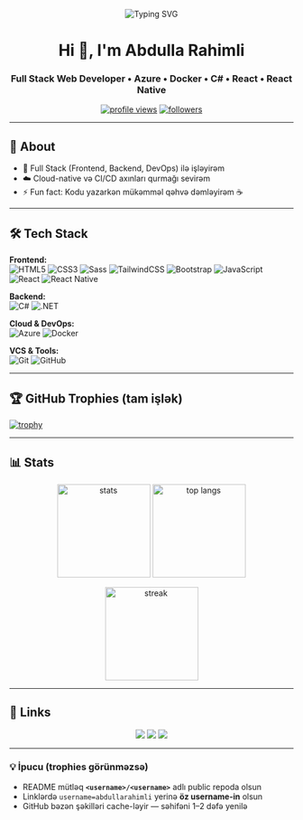 <!-- ====== HEADER ====== -->
<p align="center">
  <img src="https://readme-typing-svg.demolab.com?font=Fira+Code&size=26&pause=800&center=true&vCenter=true&width=700&lines=Salam!+M%C9%99n+Abdulla+Rahimli+%F0%9F%91%8B;Full+Stack+Web+Developer;Azure+%7C+Docker+%7C+C%23+%7C+React+%7C+RN+%7C+Tailwind" alt="Typing SVG" />
</p>

<h1 align="center">Hi 👋, I'm Abdulla Rahimli</h1>
<h3 align="center">Full Stack Web Developer • Azure • Docker • C# • React • React Native</h3>

<p align="center">
  <a href="https://github.com/abdullarahimli"><img src="https://komarev.com/ghpvc/?username=abdullarahimli&style=for-the-badge" alt="profile views"></a>
  <a href="https://github.com/abdullarahimli?tab=followers"><img src="https://img.shields.io/github/followers/abdullarahimli?style=for-the-badge" alt="followers"></a>
</p>

---

## 🚀 About
- 🔭 Full Stack (Frontend, Backend, DevOps) ilə işləyirəm  
- ☁️ Cloud-native və CI/CD axınları qurmağı sevirəm  
- ⚡ Fun fact: Kodu yazarkən mükəmməl qəhvə dəmləyirəm ☕

---

## 🛠️ Tech Stack
**Frontend:**  
![HTML5](https://img.shields.io/badge/HTML5-E34F26?logo=html5&logoColor=white) 
![CSS3](https://img.shields.io/badge/CSS3-1572B6?logo=css3&logoColor=white)
![Sass](https://img.shields.io/badge/Sass-CC6699?logo=sass&logoColor=white)
![TailwindCSS](https://img.shields.io/badge/Tailwind-38B2AC?logo=tailwind-css&logoColor=white)
![Bootstrap](https://img.shields.io/badge/Bootstrap-7952B3?logo=bootstrap&logoColor=white)
![JavaScript](https://img.shields.io/badge/JavaScript-F7DF1E?logo=javascript&logoColor=black)
![React](https://img.shields.io/badge/React-20232A?logo=react&logoColor=61DAFB)
![React Native](https://img.shields.io/badge/React%20Native-20232A?logo=react&logoColor=61DAFB)

**Backend:**  
![C#](https://img.shields.io/badge/C%23-239120?logo=csharp&logoColor=white)
![.NET](https://img.shields.io/badge/.NET-512BD4?logo=dotnet&logoColor=white)

**Cloud & DevOps:**  
![Azure](https://img.shields.io/badge/Azure-0089D6?logo=microsoft-azure&logoColor=white)
![Docker](https://img.shields.io/badge/Docker-2496ED?logo=docker&logoColor=white)

**VCS & Tools:**  
![Git](https://img.shields.io/badge/Git-F05032?logo=git&logoColor=white)
![GitHub](https://img.shields.io/badge/GitHub-181717?logo=github&logoColor=white)

---

## 🏆 GitHub Trophies (tam işlək)
<!-- Markdown versiyası daha stabil işləyir -->
[![trophy](https://github-profile-trophy.vercel.app/?username=abdullarahimli&theme=tokyonight&no-bg=true&no-frame=true&margin-w=8&row=1&column=6)](https://github.com/ryo-ma/github-profile-trophy)

<!-- Alternativ: HTML (istəsən) 
<p align="center">
  <a href="https://github.com/ryo-ma/github-profile-trophy">
    <img src="https://github-profile-trophy.vercel.app/?username=abdullarahimli&theme=tokyonight&no-bg=true&no-frame=true&margin-w=8&row=1&column=6" alt="GitHub Trophies"/>
  </a>
</p>
-->

---

## 📊 Stats
<p align="center">
  <img height="165" src="https://github-readme-stats.vercel.app/api?username=abdullarahimli&show_icons=true&theme=tokyonight&include_all_commits=true" alt="stats" />
  <img height="165" src="https://github-readme-stats.vercel.app/api/top-langs/?username=abdullarahimli&layout=compact&theme=tokyonight" alt="top langs" />
</p>

<p align="center">
  <img height="165" src="https://streak-stats.demolab.com?user=abdullarahimli&theme=tokyonight" alt="streak" />
</p>

---

## 🔗 Links
<p align="center">
  <a href="mailto:abdulla@example.com"><img src="https://img.shields.io/badge/Email-D14836?logo=gmail&logoColor=white"></a>
  <a href="https://www.linkedin.com/in/abdullarahimli/"><img src="https://img.shields.io/badge/LinkedIn-0A66C2?logo=linkedin&logoColor=white"></a>
  <a href="https://abdullarahimli.az/"><img src="https://img.shields.io/badge/Portfolio-000000?logo=vercel&logoColor=white"></a>
</p>

---

### 💡 İpucu (trophies görünməzsə)
- README mütləq **`<username>/<username>`** adlı public repoda olsun  
- Linklərdə `username=abdullarahimli` yerinə **öz username-in** olsun  
- GitHub bəzən şəkilləri cache-ləyir — səhifəni 1–2 dəfə yenilə

